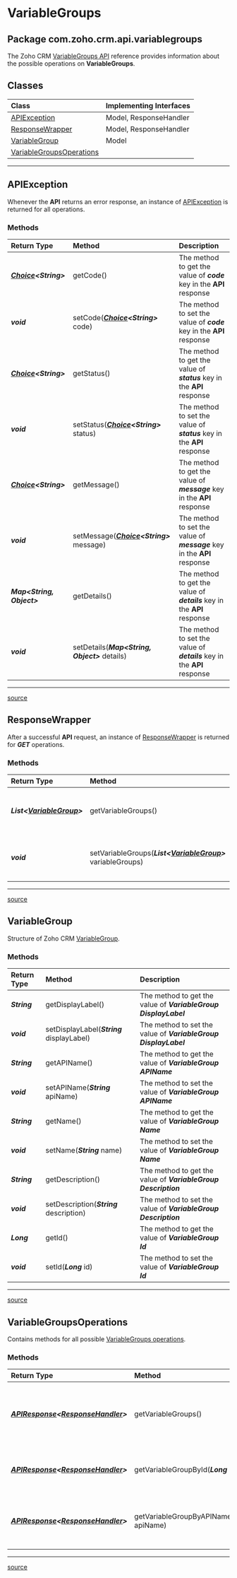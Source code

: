 # VariableGroups

## Package com.zoho.crm.api.variablegroups

The Zoho CRM [VariableGroups API](https://www.zoho.com/crm/developer/docs/api/get-variable-group.html) reference provides information about the possible operations on **VariableGroups**.

## Classes

| Class                                                 | Implementing Interfaces |
| :---------------------------------------------------- | :---------------------- |
| [APIException](#apiexception)                         | Model, ResponseHandler  |
| [ResponseWrapper](#responsewrapper)                   | Model, ResponseHandler  |
| [VariableGroup](#variablegroup)                       | Model                   |
| [VariableGroupsOperations](#variablegroupsoperations) |                         |
----

## APIException

Whenever the **API** returns an error response, an instance of [APIException](../../src/main/java/com/zoho/crm/api/variablegroups/APIException.java) is returned for all operations.

### Methods

| Return Type                      | Method                                        | Description                                                    |
| :------------------------------- | :-------------------------------------------  | :------------------------------------------------------------- |
| ***[Choice](../util/Choice.md#choice&lt;t>)&lt;String&gt;*** | getCode() | The method to get the value of ***code*** key in  the **API** response   |
| ***void***  | setCode(***[Choice](../util/Choice.md#choice&lt;t>)&lt;String&gt;*** code) | The method to set the value of ***code*** key in  the **API** response |
| ***[Choice](../util/Choice.md#choice&lt;t>)&lt;String&gt;*** | getStatus() | The method to get the value of ***status*** key in  the **API** response |
| ***void***  | setStatus(***[Choice](../util/Choice.md#choice&lt;t>)&lt;String&gt;*** status) | The method to set the value of ***status*** key in  the **API** response |
| ***[Choice](../util/Choice.md#choice&lt;t>)&lt;String&gt;*** | getMessage() | The method to get the value of ***message*** key in  the **API** response |
| ***void***  | setMessage(***[Choice](../util/Choice.md#choice&lt;t>)&lt;String&gt;*** message) | The method to set the value of ***message*** key in  the **API** response |
| ***Map&lt;String, Object&gt;*** | getDetails() | The method to get the value of ***details*** key in  the **API** response |
| ***void***  | setDetails(***Map&lt;String, Object&gt;*** details) | The method to set the value of ***details*** key in  the **API** response |
----

[source](../../src/main/java/com/zoho/crm/api/variablegroups/APIException.java)

## ResponseWrapper

After a successful **API** request, an instance of [ResponseWrapper](../../src/main/java/com/zoho/crm/api/variablegroups/ResponseWrapper.java) is returned for ***GET*** operations.

### Methods

| Return Type                                       | Method                         | Description                                                           |
| :------------------------------------------------ | :----------------------------- | :-------------------------------------------------------------------- |
| ***List&lt;[VariableGroup](#variablegroup)&gt;*** | getVariableGroups()            | The method to get the list of obtained ***VariableGroup*** instances. |
| ***void*** | setVariableGroups(***List&lt;[VariableGroup](#variablegroup)&gt;*** variableGroups) | The method to set the list of obtained ***VariableGroup*** instances. |
----

[source](../../src/main/java/com/zoho/crm/api/variablegroups/ResponseWrapper.java)

## VariableGroup

Structure of Zoho CRM [VariableGroup](../../src/main/java/com/zoho/crm/api/variablegroups/VariableGroup.java).

### Methods

| Return Type  | Method                                     |  Description                                                    |
| :----------- | :----------------------------------------- | :-------------------------------------------------------------- |
| ***String*** | getDisplayLabel()                          | The method to get the value of ***VariableGroup DisplayLabel*** |
| ***void***   | setDisplayLabel(***String*** displayLabel) | The method to set the value of ***VariableGroup DisplayLabel*** |
| ***String*** | getAPIName()                               | The method to get the value of ***VariableGroup APIName***      |
| ***void***   | setAPIName(***String*** apiName)           | The method to set the value of ***VariableGroup APIName***      |
| ***String*** | getName()                                  | The method to get the value of ***VariableGroup Name***         |
| ***void***   | setName(***String*** name)                 | The method to set the value of ***VariableGroup Name***         |
| ***String*** | getDescription()                           | The method to get the value of ***VariableGroup Description***  |
| ***void***   | setDescription(***String*** description)   | The method to set the value of ***VariableGroup Description***  |
| ***Long***   | getId()                                    | The method to get the value of ***VariableGroup Id***           |
| ***void***   | setId(***Long*** id)                       | The method to set the value of ***VariableGroup Id***           |
----

[source](../../src/main/java/com/zoho/crm/api/variablegroups/VariableGroup.java)

## VariableGroupsOperations

Contains methods for all possible [VariableGroups operations](../../src/main/java/com/zoho/crm/api/variablegroups/VariableGroupsOperations.java).

### Methods

| Return Type                               | Method                                          | Description                                         |
| :---------------------------------------- | :---------------------------------------------- | :-------------------------------------------------- |
| ***[APIResponse](../util/APIResponse.md#apiresponse&lt;t>)&lt;[ResponseHandler](../../src/main/java/com/zoho/crm/api/variablegroups/ResponseHandler.java)&gt;*** | getVariableGroups() | To get the list of all variable groups available for your organization. |
| ***[APIResponse](../util/APIResponse.md#apiresponse&lt;t>)&lt;[ResponseHandler](../../src/main/java/com/zoho/crm/api/variablegroups/ResponseHandler.java)&gt;*** | getVariableGroupById(***Long*** id) | To get the details of a variable group by its group ID. |
| ***[APIResponse](../util/APIResponse.md#apiresponse&lt;t>)&lt;[ResponseHandler](../../src/main/java/com/zoho/crm/api/variablegroups/ResponseHandler.java)&gt;*** | getVariableGroupByAPIName(***String*** apiName) | To get the details of a specific variable group by its API name. |
----

[source](../../src/main/java/com/zoho/crm/api/variablegroups/VariableGroupsOperations.java)
